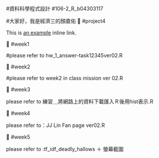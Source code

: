 #資料科學程式設計
#106-2_R_b04303117


#大家好，我是經濟三的顏嘉佑
:school_satchel:
#project4

This is [an example](https://github.com/rgmmmt4r/106-2_R_b04303117/blob/master/project4/ARule0512%20copy.html/"Title") inline link.

:school_satchel:
#week1

#please refer to hw_1_answer-task12345ver02.R

:school_satchel:
#week2


#please refer to week2 in class mission ver 02.R

:school_satchel:
#week3

please refer to 練習＿將網路上的資料下載匯入Ｒ後用hist表示.R

:school_satchel:
#week4

please refer to：JJ Lin Fan page ver02.R

:school_satchel:
#week5

please refer to :tf_idf_deadly_hallows ＋ 螢幕截圖






